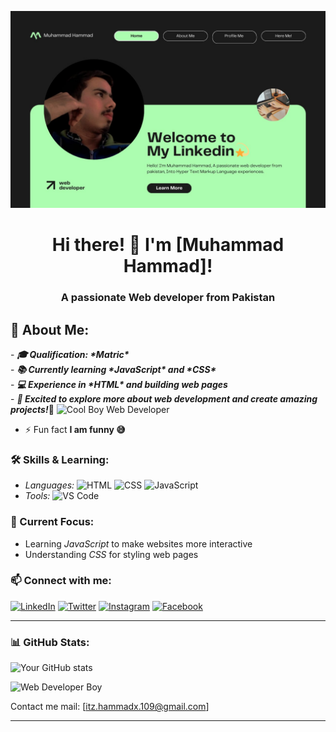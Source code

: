 ![logo](https://github.com/hammad6199/hammad6199/blob/main/WhatsApp%20Image%202024-10-14%20at%2021.17.44_136466ea.jpg)
<h1 align="center">Hi there! 👋 I'm [Muhammad Hammad]!</h1>
<h3 align="center">A passionate Web developer from Pakistan</h3> <h2>🌱 About Me:</h2>
- <i><b>🎓 Qualification: *Matric*</b></i><br>
- <i><b>📚 Currently learning *JavaScript* and *CSS*</b></i><br>
- <i><b>💻 Experience in *HTML* and building web pages</b></i><br>
- <i><b>🚀 Excited to explore more about web development and create amazing projects!</b></i>🚀
<img src="https://img.pikbest.com/origin/10/39/14/59WpIkbEsTVxf.jpg!w700wp" alt="Cool Boy Web Developer" width="700" height="700">

  <!-- Replace with your actual image URL -->
  - ⚡ Fun fact **I am funny 😅**

### 🛠 Skills & Learning:
- *Languages:* ![HTML](https://img.shields.io/badge/-HTML-E34F26?logo=html5&logoColor=white) ![CSS](https://img.shields.io/badge/-CSS-1572B6?logo=css3&logoColor=white) ![JavaScript](https://img.shields.io/badge/-JavaScript-F7DF1E?logo=javascript&logoColor=white)
- *Tools:* ![VS Code](https://img.shields.io/badge/-VS%20Code-007ACC?logo=visual-studio-code&logoColor=white)

### 📂 Current Focus:
- Learning *JavaScript* to make websites more interactive
- Understanding *CSS* for styling web pages
### 📫 Connect with me:
[![LinkedIn](https://img.shields.io/badge/-LinkedIn-0077B5?logo=linkedin&logoColor=white)](https://www.linkedin.com/in/yourprofile) 
[![Twitter](https://img.shields.io/badge/-Twitter-1DA1F2?logo=twitter&logoColor=white)](https://twitter.com/yourprofile)
[![Instagram](https://img.shields.io/badge/-Instagram-E4405F?logo=instagram&logoColor=white)](https://instagram.com/yourprofile)
[![Facebook](https://img.shields.io/badge/-Facebook-1877F2?logo=facebook&logoColor=white)](https://facebook.com/yourprofile)

---

### 📊 GitHub Stats:
![Your GitHub stats](https://github-readme-stats.vercel.app/api?username=yourusername&show_icons=true&theme=radical)


![Web Developer Boy](https://media.giphy.com/media/qgQUggAC3Pfv687qPC/giphy.gif)




<!-- Replace with any animation you like -->

Contact me mail: <a href="mailto:itz.hammadx.109@gmail.com">[itz.hammadx.109@gmail.com]</a>

---
